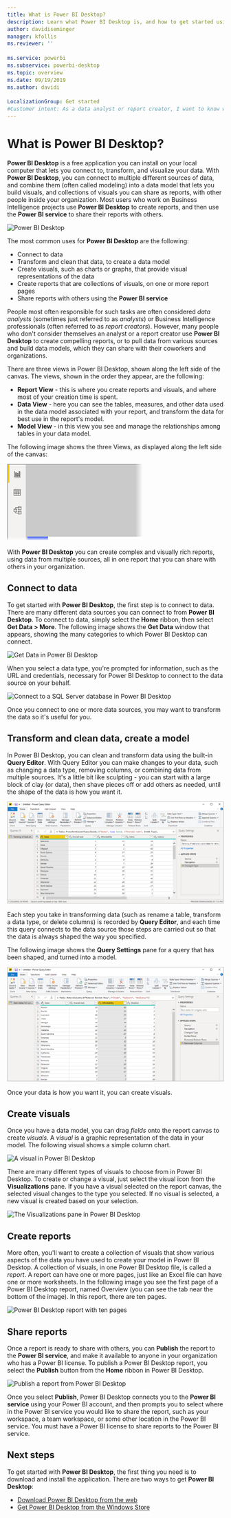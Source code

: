 ```yaml
---
title: What is Power BI Desktop?
description: Learn what Power BI Desktop is, and how to get started using it
author: davidiseminger
manager: kfollis
ms.reviewer: ''

ms.service: powerbi
ms.subservice: powerbi-desktop
ms.topic: overview
ms.date: 09/19/2019
ms.author: davidi

LocalizationGroup: Get started
#Customer intent: As a data analyst or report creator, I want to know what Power BI Desktop is, so I can decide whether Power BI Desktop has the features and services I need to create reports.
---
```

# What is Power BI Desktop?

**Power BI Desktop** is a free application you can install on your local computer that lets you connect to, transform, and visualize your data. With **Power BI Desktop**, you can connect to multiple different sources of data, and combine them (often called modeling) into a data model that lets you build visuals, and collections of visuals you can share as reports, with other people inside your organization. Most users who work on Business Intelligence projects use **Power BI Desktop** to create reports, and then use the **Power BI service** to share their reports with others.

![Power BI Desktop](media/desktop-what-is-desktop/what-is-desktop_01.png)

The most common uses for **Power BI Desktop** are the following:

* Connect to data
* Transform and clean that data, to create a data model
* Create visuals, such as charts or graphs, that provide visual representations of the data
* Create reports that are collections of visuals, on one or more report pages
* Share reports with others using the **Power BI service**

People most often responsible for such tasks are often considered *data analysts* (sometimes just referred to as *analysts*) or Business Intelligence professionals (often referred to as *report creators*). However, many people who don't consider themselves an analyst or a report creator use **Power BI Desktop** to create compelling reports, or to pull data from various sources and build data models, which they can share with their coworkers and organizations.

There are three views in Power BI Desktop, shown along the left side of the canvas. The views, shown in the order they appear, are the following:
* **Report View** - this is where you create reports and visuals, and where most of your creation time is spent.
* **Data View** - here you can see the tables, measures, and other data used in the data model associated with your report, and transform the data for best use in the report's model.
* **Model View** - in this view you see and manage the relationships among tables in your data model.

The following image shows the three Views, as displayed along the left side of the canvas:

![different views](media/desktop-what-is-desktop/what-is-desktop-07.png)


With **Power BI Desktop** you can create complex and visually rich reports, using data from multiple sources, all in one report that you can share with others in your organization. 

## Connect to data
To get started with **Power BI Desktop**, the first step is to connect to data. There are many different data sources you can connect to from **Power BI Desktop**. To connect to data, simply select the **Home** ribbon, then select **Get Data > More**. The following image shows the **Get Data** window that appears, showing the many categories to which Power BI Desktop can connect.

![Get Data in Power BI Desktop](media/desktop-what-is-desktop/what-is-desktop_02.png)

When you select a data type, you're prompted for information, such as the URL and credentials, necessary for Power BI Desktop to connect to the data source on your behalf.

![Connect to a SQL Server database in Power BI Desktop](media/desktop-what-is-desktop/what-is-desktop_03.png)

Once you connect to one or more data sources, you may want to transform the data so it's useful for you.

## Transform and clean data, create a model

In Power BI Desktop, you can clean and transform data using the built-in **Query Editor**. With Query Editor you can make changes to your data, such as changing a data type, removing columns, or combining data from multiple sources. It's a little bit like sculpting - you can start with a large block of clay (or data), then shave pieces off or add others as needed, until the shape of the data is how you want it. 

![Query Editor in Power BI Desktop](media/desktop-getting-started/designer_gsg_editquery.png)

Each step you take in transforming data (such as rename a table, transform a data type, or delete columns) is recorded by **Query Editor**, and each time this query connects to the data source those steps are carried out so that the data is always shaped the way you specified.

The following image shows the **Query Settings** pane for a query that has been shaped, and turned into a model.

 ![](media/desktop-getting-started/shapecombine_querysettingsfinished.png)

Once your data is how you want it, you can create visuals. 

## Create visuals 

Once you have a data model, you can drag *fields* onto the report canvas to create *visuals*. A *visual* is a graphic representation of the data in your model. The following visual shows a simple column chart. 

![A visual in Power BI Desktop](media/desktop-what-is-desktop/what-is-desktop_04.png)

There are many different types of visuals to choose from in Power BI Desktop. To create or change a visual, just select the visual icon from the **Visualizations** pane. If you have a visual selected on the report canvas, the selected visual changes to the type you selected. If no visual is selected, a new visual is created based on your selection.

![The Visualizations pane in Power BI Desktop](media/desktop-what-is-desktop/what-is-desktop_05.png)

## Create reports

More often, you'll want to create a collection of visuals that show various aspects of the data you have used to create your model in Power BI Desktop. A collection of visuals, in one Power BI Desktop file, is called a *report*. A report can have one or more pages, just like an Excel file can have one or more worksheets. In the following image you see the first page of a Power BI Desktop report, named Overview (you can see the tab near the bottom of the image). In this report, there are ten pages.

![Power BI Desktop report with ten pages](media/desktop-what-is-desktop/what-is-desktop_01.png)

## Share reports

Once a report is ready to share with others, you can **Publish** the report to the **Power BI service**, and make it available to anyone in your organization who has a Power BI license. To publish a Power BI Desktop report, you select the **Publish** button from the **Home** ribbon in Power BI Desktop.

![Publish a report from Power BI Desktop](media/desktop-what-is-desktop/what-is-desktop_06.png)

Once you select **Publish**, Power BI Desktop connects you to the **Power BI service** using your Power BI account, and then prompts you to select where in the Power BI service you would like to share the report, such as your workspace, a team workspace, or some other location in the Power BI service. You must have a Power BI license to share reports to the Power BI service.


## Next steps

To get started with **Power BI Desktop**, the first thing you need is to download and install the application. There are two ways to get **Power BI Desktop**:

* [Download Power BI Desktop from the web](desktop-get-the-desktop.md)
* [Get Power BI Desktop from the Windows Store](https://aka.ms/pbidesktopstore)
